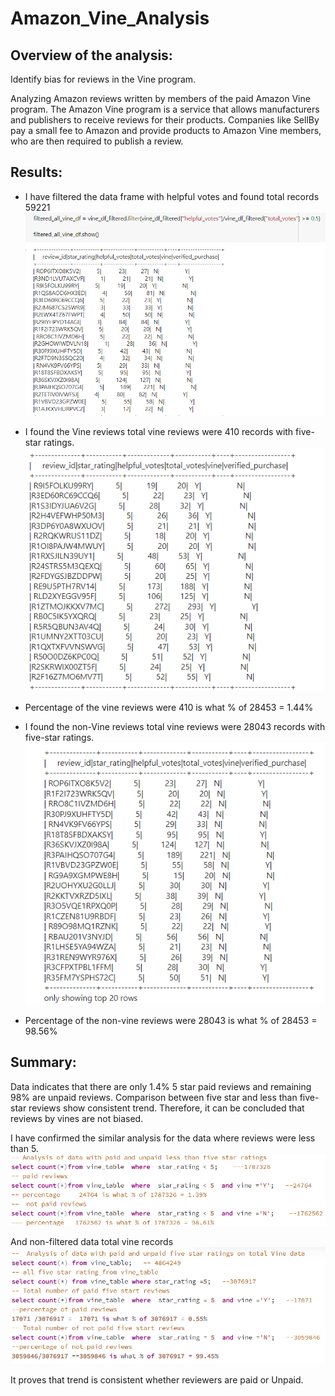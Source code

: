 # Amazon_Vine_Analysis
## Overview of the analysis: 
Identify bias for reviews in the Vine program.

Analyzing Amazon reviews written by members of the paid Amazon Vine program. The Amazon Vine program is a service that allows manufacturers and publishers to receive reviews for their products. Companies like SellBy pay a small fee to Amazon and provide products to Amazon Vine members, who are then required to publish a review.

## Results:

- I have filtered the data frame with helpful votes and found total records 59221
![filter_all_vine.png](https://github.com/deepayogesh/Amazon_Vine_Analysis/blob/ad76632a7c3885598de0e089a3f43dc217d76342/image/filter_all_vine.png)

- I found the Vine reviews total vine reviews were 410 records with five-star ratings.
![vine_reviews_y.png](https://github.com/deepayogesh/Amazon_Vine_Analysis/blob/ad76632a7c3885598de0e089a3f43dc217d76342/image/vine_reviews_y.png)

- Percentage of the vine reviews were 410 is what % of 28453 = 1.44% 
- I found the non-Vine reviews total vine reviews were 28043 records  with five-star ratings.
![non-vine-n_reviews.png](https://github.com/deepayogesh/Amazon_Vine_Analysis/blob/ad76632a7c3885598de0e089a3f43dc217d76342/image/non-vine-n_reviews.png)

- Percentage of the non-vine reviews were 28043 is what % of 28453 = 98.56%

## Summary: 

Data indicates that there are only 1.4% 5 star paid reviews and remaining 98% are unpaid reviews. 
Comparison between five star and less than five-star reviews show consistent trend.
Therefore, it can be concluded that reviews by vines are not biased.  

I have confirmed the similar analysis for the data where reviews were less than 5. 
![lesstan5star.png](https://github.com/deepayogesh/Amazon_Vine_Analysis/blob/ad76632a7c3885598de0e089a3f43dc217d76342/image/lesstan5star.png)

And non-filtered data total vine records 
![all_vine_5star.png](https://github.com/deepayogesh/Amazon_Vine_Analysis/blob/ad76632a7c3885598de0e089a3f43dc217d76342/image/all_vine_5star.png)


It proves that trend is consistent whether reviewers are paid or Unpaid.

